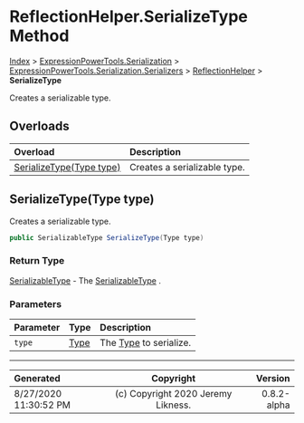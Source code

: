 ﻿# ReflectionHelper.SerializeType Method

[Index](../index.md) > [ExpressionPowerTools.Serialization](ExpressionPowerTools.Serialization.a.md) > [ExpressionPowerTools.Serialization.Serializers](ExpressionPowerTools.Serialization.Serializers.n.md) > [ReflectionHelper](ExpressionPowerTools.Serialization.Serializers.ReflectionHelper.cs.md) > **SerializeType**

Creates a serializable type.

## Overloads

| Overload | Description |
| :-- | :-- |
| [SerializeType(Type type)](#serializetypetype-type) | Creates a serializable type. |
## SerializeType(Type type)

Creates a serializable type.

```csharp
public SerializableType SerializeType(Type type)
```

### Return Type

 [SerializableType](ExpressionPowerTools.Serialization.Serializers.SerializableType.cs.md)  - The [SerializableType](ExpressionPowerTools.Serialization.Serializers.SerializableType.cs.md) .

### Parameters

| Parameter | Type | Description |
| :-- | :-- | :-- |
| `type` | [Type](https://docs.microsoft.com/dotnet/api/system.type) | The [Type](https://docs.microsoft.com/dotnet/api/system.type) to serialize. |



---

| Generated | Copyright | Version |
| :-- | :-: | --: |
| 8/27/2020 11:30:52 PM | (c) Copyright 2020 Jeremy Likness. | 0.8.2-alpha |
